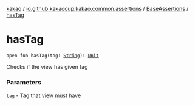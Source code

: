 [kakao](../../index.md) / [io.github.kakaocup.kakao.common.assertions](../index.md) / [BaseAssertions](index.md) / [hasTag](./has-tag.md)

# hasTag

`open fun hasTag(tag: `[`String`](https://kotlinlang.org/api/latest/jvm/stdlib/kotlin/-string/index.html)`): `[`Unit`](https://kotlinlang.org/api/latest/jvm/stdlib/kotlin/-unit/index.html)

Checks if the view has given tag

### Parameters

`tag` - Tag that view must have